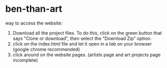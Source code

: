 # ben-than-art

way to access the website:

1. Download all the project files. To do this, click on the green button that says "Clone or download", then select the "Download Zip" option.
2. click on the index.html file and let it open in a tab on your browser (google chrome recommended)
3. click around on the website pages. (artists page and art projects page incomplete)

